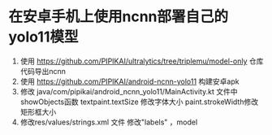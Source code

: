 # 在安卓手机上使用ncnn部署自己的yolo11模型
1. 使用 https://github.com/PIPIKAI/ultralytics/tree/triplemu/model-only 仓库代码导出ncnn
2. 使用 https://github.com/PIPIKAI/android-ncnn-yolo11 构建安卓apk
3. 修改 java/com/pipikai/android_ncnn_yolo11/MainActivity.kt 文件中showObjects函数 textpaint.textSize 修改字体大小 paint.strokeWidth修改矩形框大小
4. 修改res/values/strings.xml 文件 修改"labels" ，model
